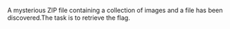 
A mysterious ZIP file containing a collection of images and a file has been discovered.The task is to retrieve the flag.
